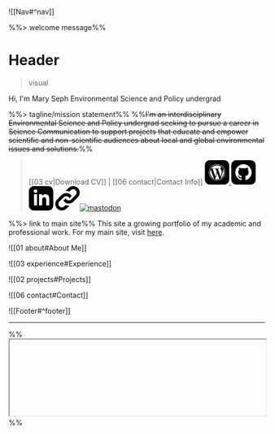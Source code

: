 ![[Nav#^nav]]

%%> welcome message%%
# Header 

> visual

Hi, I'm 
Mary Seph
Environmental Science and Policy undergrad

%%> tagline/mission statement%%
%%~~I'm an interdisciplinary Environmental Science and Policy undergrad seeking to pursue a career in Science Communication to support projects that educate and empower scientific and non-scientific audiences about local and global environmental issues and solutions.~~%%

> [[03 cv|Download CV]] | [[06 contact|Contact Info]]
> <a href="https://maryswritinggarden.wordpress.com/"><img src="/images/iconmonstr-wordpress-3.svg" alt="wordpress logo" /> </a><a href="https://github.com/MarySeph"><img src="/images/iconmonstr-github-3.svg" alt="github logo" /></a> <a href="https://www.linkedin.com/in/mariajoseruizpiza/"><img src="/images/iconmonstr-linkedin-3.svg" alt="linkedin logo" /></a> <a href="https://maryseph.github.io/MarySeph-Linktree/"><img src="/images/iconmonstr-link-1.svg" alt="linktree" /></a><a href="https://maryseph.github.io/MarySeph-Linktree/"><img src="/images/.svg" alt="mastodon" /></a>

%%> link to main site%%
This site a growing portfolio of my academic and professional work. For my main site, visit [here](https://maryseph.github.io/).

![[01 about#About Me]]

![[03 experience#Experience]]

![[02 projects#Projects]]

![[06 contact#Contact]]

![[Footer#^footer]]

---

<!--iframe code-->
%%<iframe src="" title="" width="100%" height="150em" onload="this.before((this.contentDocument.body||this.contentDocument).children[0]);this.remove()"></iframe>%%